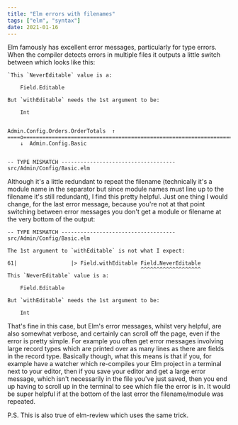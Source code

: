 ```yaml
---
title: "Elm errors with filenames"
tags: ["elm", "syntax"]
date: 2021-01-16
---
```



Elm famously has excellent error messages, particularly for type errors. When the compiler detects errors in multiple files it outputs a little switch between which looks like this:

```
`This `NeverEditable` value is a:

    Field.Editable

But `withEditable` needs the 1st argument to be:

    Int

                                          Admin.Config.Orders.OrderTotals  ↑    
====o======================================================================o====
    ↓  Admin.Config.Basic


-- TYPE MISMATCH ------------------------------------ src/Admin/Config/Basic.elm

```

Although it's a little redundant to repeat the filename (technically it's a module name in the separator but since module names must line up to the filename it's still redundant), I find this pretty helpful.
Just one thing I would change, for the last error message, because you're not at that point switching between error messages you don't get a module or filename at the very bottom of the output:


```
-- TYPE MISMATCH ------------------------------------ src/Admin/Config/Basic.elm

The 1st argument to `withEditable` is not what I expect:

61|                 |> Field.withEditable Field.NeverEditable
                                          ^^^^^^^^^^^^^^^^^^^
This `NeverEditable` value is a:

    Field.Editable

But `withEditable` needs the 1st argument to be:

    Int
```

That's fine in this case, but Elm's error messages, whilst very helpful, are also somewhat verbose, and certainly can scroll off the page, even if the error is pretty simple. For example you often get error messages involving large record types which are printed over as many lines as there are fields in the record type. Basically though, what this means is that if you, for example have a watcher which re-compiles your Elm project in a terminal next to your editor, then if you save your editor and get a large error message, which isn't necessarily in the file you've just saved, then you end up having to scroll up in the terminal to see which file the error is in. It would be super helpful if at the bottom of the  last error the filename/module was repeated.

P.S. This is also true of elm-review which uses the same trick.
